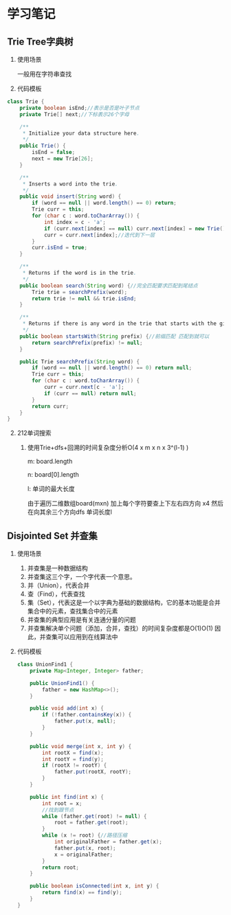 # 学习笔记

## Trie Tree字典树

1. 使用场景

   一般用在字符串查找

2. 代码模板

```java
class Trie {
    private boolean isEnd;//表示是否是叶子节点
    private Trie[] next;//下标表示26个字母

    /**
     * Initialize your data structure here.
     */
    public Trie() {
        isEnd = false;
        next = new Trie[26];
    }

    /**
     * Inserts a word into the trie.
     */
    public void insert(String word) {
        if (word == null || word.length() == 0) return;
        Trie curr = this;
        for (char c : word.toCharArray()) {
            int index = c - 'a';
            if (curr.next[index] == null) curr.next[index] = new Trie();
            curr = curr.next[index];//迭代到下一层
        }
        curr.isEnd = true;
    }

    /**
     * Returns if the word is in the trie.
     */
    public boolean search(String word) {//完全匹配要求匹配到尾结点
        Trie trie = searchPrefix(word);
        return trie != null && trie.isEnd;
    }

    /**
     * Returns if there is any word in the trie that starts with the given prefix.
     */
    public boolean startsWith(String prefix) {//前缀匹配 匹配到就可以
        return searchPrefix(prefix) != null;
    }

    public Trie searchPrefix(String word) {
        if (word == null || word.length() == 0) return null;
        Trie curr = this;
        for (char c : word.toCharArray()) {
            curr = curr.next[c - 'a'];
            if (curr == null) return null;
        }
        return curr;
    }
}
```

2. 212单词搜索

   1. 使用Trie+dfs+回溯的时间复杂度分析O(4 x m x n x 3^(l-1) )

      m: board.length

      n: board[0].length

      l: 单词的最大长度

      由于遍历二维数组board(mxn) 加上每个字符要查上下左右四方向 x4 然后在向其余三个方向dfs 单词长度l

## Disjointed Set 并查集

1. 使用场景
   1. 并查集是一种数据结构
   2. 并查集这三个字，一个字代表一个意思。
   3. 并（Union），代表合并
   4. 查（Find），代表查找
   5. 集（Set），代表这是一个以字典为基础的数据结构，它的基本功能是合并集合中的元素，查找集合中的元素
   6. 并查集的典型应用是有关连通分量的问题
   7. 并查集解决单个问题（添加，合并，查找）的时间复杂度都是O(1)O(1)
      因此，并查集可以应用到在线算法中

2. 代码模板

   ```java
   class UnionFind1 {
       private Map<Integer, Integer> father;
   
       public UnionFind1() {
           father = new HashMap<>();
       }
   
       public void add(int x) {
           if (!father.containsKey(x)) {
               father.put(x, null);
           }
       }
   
       public void merge(int x, int y) {
           int rootX = find(x);
           int rootY = find(y);
           if (rootX != rootY) {
               father.put(rootX, rootY);
           }
       }
   
       public int find(int x) {
           int root = x;
           //找到跟节点
           while (father.get(root) != null) {
               root = father.get(root);
           }
           while (x != root) {//路径压缩
               int originalFather = father.get(x);
               father.put(x, root);
               x = originalFather;
           }
           return root;
       }
   
       public boolean isConnected(int x, int y) {
           return find(x) == find(y);
       }
   }
   ```

   

